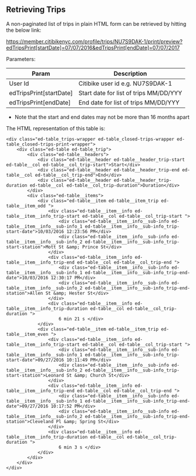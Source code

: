 ## Retrieving Trips

A non-paginated list of trips in plain HTML form can be retrieved by hitting the below link:

https://member.citibikenyc.com/profile/trips/NU7S9DAK-1/print/preview?edTripsPrint[startDate]=07/07/2016&edTripsPrint[endDate]=07/07/2017

Parameters:

| Param | Description |
| --- | --- |
| User Id | Citibike user id e.g. NU7S9DAK-1 |
| edTripsPrint[startDate] | Start date for list of trips MM/DD/YYY |
| edTripsPrint[endDate] | End date for list of trips MM/DD/YYY |

* Note that the start and end dates may not be more than 16 months apart

The HTML representation of this table is: 

```
<div class="ed-table_trips-wrapper ed-table_closed-trips-wrapper ed-table_closed-trips-print-wrapper">
    <div class="ed-table ed-table_trip">
        <div class="ed-table__headers">
            <div class="ed-table__header ed-table__header_trip-start ed-table__col ed-table__col_trip-start">Start</div>
            <div class="ed-table__header ed-table__header_trip-end ed-table__col ed-table__col_trip-end">End</div>
            <div class="ed-table__header ed-table__header_trip-duration ed-table__col ed-table__col_trip-duration">Duration</div>
        </div>
        <div class="ed-table__items">
            <div class="ed-table__item ed-table__item_trip ed-table__item_odd ">
                <div class="ed-table__item__info ed-table__item__info_trip-start ed-table__col ed-table__col_trip-start ">
                    <div class="ed-table__item__info__sub-info ed-table__item__info__sub-info_1 ed-table__item__info__sub-info_trip-start-date">10/03/2016 12:23:56 PM</div>
                    <div class="ed-table__item__info__sub-info ed-table__item__info__sub-info_2 ed-table__item__info__sub-info_trip-start-station">Mott St &amp; Prince St</div>
                </div>
                <div class="ed-table__item__info ed-table__item__info_trip-end ed-table__col ed-table__col_trip-end ">
                    <div class="ed-table__item__info__sub-info ed-table__item__info__sub-info_1 ed-table__item__info__sub-info_trip-end-date">10/03/2016 12:30:17 PM</div>
                    <div class="ed-table__item__info__sub-info ed-table__item__info__sub-info_2 ed-table__item__info__sub-info_trip-end-station">Allen St &amp; Hester St</div>
                </div>
                <div class="ed-table__item__info ed-table__item__info_trip-duration ed-table__col ed-table__col_trip-duration ">
                    6 min 21 s </div>
            </div>
            <div class="ed-table__item ed-table__item_trip ed-table__item_even ">
                <div class="ed-table__item__info ed-table__item__info_trip-start ed-table__col ed-table__col_trip-start ">
                    <div class="ed-table__item__info__sub-info ed-table__item__info__sub-info_1 ed-table__item__info__sub-info_trip-start-date">09/27/2016 10:11:49 PM</div>
                    <div class="ed-table__item__info__sub-info ed-table__item__info__sub-info_2 ed-table__item__info__sub-info_trip-start-station">Leonard St &amp; Church St</div>
                </div>
                <div class="ed-table__item__info ed-table__item__info_trip-end ed-table__col ed-table__col_trip-end ">
                    <div class="ed-table__item__info__sub-info ed-table__item__info__sub-info_1 ed-table__item__info__sub-info_trip-end-date">09/27/2016 10:17:52 PM</div>
                    <div class="ed-table__item__info__sub-info ed-table__item__info__sub-info_2 ed-table__item__info__sub-info_trip-end-station">Cleveland Pl &amp; Spring St</div>
                </div>
                <div class="ed-table__item__info ed-table__item__info_trip-duration ed-table__col ed-table__col_trip-duration ">
                    6 min 3 s </div>
            </div>
        </div>
    </div>
</div>
```

